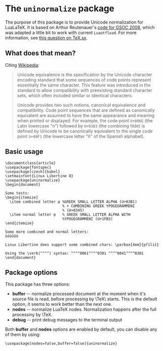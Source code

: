 # The `uninormalize` package

The purpose of this package is to provide Unicode normalization for LuaLaTeX. It is based on  Arthur Reutenauer's 
[code for GSOC 2008](https://code.google.com/p/google-summer-of-code-2008-tex/downloads/list), which was adapted a little bit to work with
current `Luaotfload`. For more information, see [this question on TeX.sx](http://tex.stackexchange.com/q/229044/7712).

## What does that mean?

Citing [Wikipedia](https://en.wikipedia.org/wiki/Unicode_equivalence):

> Unicode equivalence is the specification by the Unicode character encoding
> standard that some sequences of code points represent essentially the same
> character. This feature was introduced in the standard to allow compatibility
> with preexisting standard character sets, which often included similar or
> identical characters.
>
> Unicode provides two such notions, canonical equivalence and compatibility.
> Code point sequences that are defined as canonically equivalent are assumed to
> have the same appearance and meaning when printed or displayed. For example,
> the code point `U+006E` (the Latin lowercase "n") followed by `U+0303` (the
> combining tilde) is defined by Unicode to be canonically equivalent to the
> single code point `U+00F1` (the lowercase letter "ñ" of the Spanish alphabet). 

## Basic usage


    \documentclass{article}
    \usepackage{fontspec}
    \usepackage[czech]{babel}
    \setmainfont{Linux Libertine O}
    \usepackage{uninormalize}
    \begin{document}
    
    Some tests:
    \begin{itemize}
      \item combined letter ᾳ %GREEK SMALL LETTER ALPHA (U+03B1) 
                              % + COMBINING GREEK YPOGEGRAMMENI 
                              % (U+0345)
      \item normal letter ᾳ   % GREEK SMALL LETTER ALPHA WITH 
                              %YPOGEGRAMMENI (U+1FB3)
    \end{itemize}
    
    Some more combined and normal letters: 
    óóōōöö
    
    Linux Libertine does support some combined chars: \parbox{4em}{příliš}

    Using the \verb|^^^^| syntax: ^^^^0061^^^^0301 ^^^^0041^^^^0301
    \end{document}

## Package options

This package has three options:


- **buffer**  -- normalize processed document at the moment when it's
  source file is read, before processing by \TeX\ starts. This is the default
  option, it seems to work better than the next one.
- **nodes** -- normalize LuaTeX nodes. Normalization happens after the full processiny by \TeX. 
- **debug** -- print debug messages to the terminal output

Both **buffer** and **nodes** options are enabled by default, you can disable any of them by using:

    \usepackage[nodes=false,buffer=false]{uninormalize}
